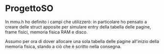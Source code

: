# ProgettoSO

In mmu.h ho definito i campi che utilizzerò: in particolare ho pensato a creare delle struct apposite per simulare entry della tabella delle pagine, frame fisici, memoria fisica RAM e disco.

Assumo per ora di dover allocare una sola tabella delle pagine all'inizio della memoria fisica, stando a ciò che è scritto nella consegna.
